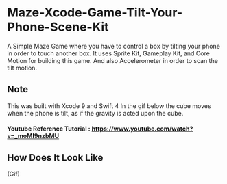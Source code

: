 # Maze-Xcode-Game-Tilt-Your-Phone-Scene-Kit
A Simple Maze Game where you have to control a box by tilting your phone in order to touch another box.
It uses Sprite Kit, Gameplay Kit, and Core Motion for building this game. And also Accelerometer in order to scan the tilt motion.

## Note 
This was built with Xcode 9 and Swift 4
In the gif below the cube moves when the phone is tilt, as if the gravity is acted upon the cube.

#### Youtube Reference Tutorial : https://www.youtube.com/watch?v=_moMI9nzbMU

## How Does It Look Like
(Gif)



